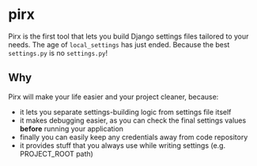 pirx
====

Pirx is the first tool that lets you build Django settings files tailored to
your needs. The age of ``local_settings`` has just ended. Because the best
``settings.py`` is no ``settings.py``!

Why
---

Pirx will make your life easier and your project cleaner, because:

* it lets you separate settings-building logic from settings file itself
* it makes debugging easier, as you can check the final settings values
  __before__ running your application
* finally you can easily keep any credentials away from code repository
* it provides stuff that you always use while writing settings (e.g.
  PROJECT\_ROOT path)
